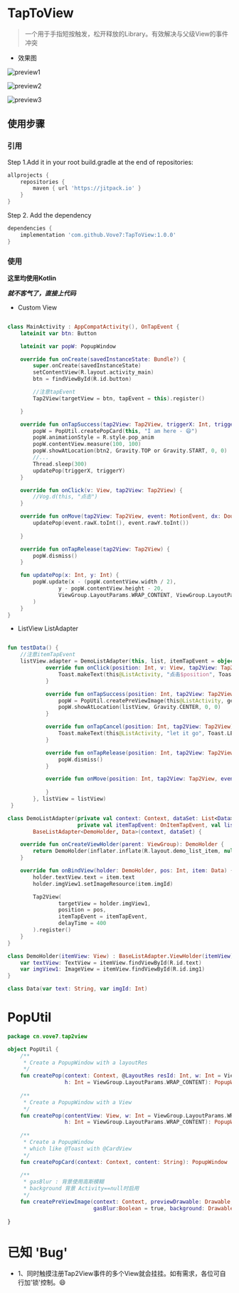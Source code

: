 # TapToView

> 一个用于手指短按触发，松开释放的Library。有效解决与父级View的事件冲突
- 效果图

![preview1](https://img-blog.csdn.net/2018060216225989?watermark/2/text/aHR0cHM6Ly9ibG9nLmNzZG4ubmV0L3FxXzM3Mjk5MjQ5/font/5a6L5L2T/fontsize/400/fill/I0JBQkFCMA==/dissolve/70)

![preview2](https://img-blog.csdn.net/2018060216231192?watermark/2/text/aHR0cHM6Ly9ibG9nLmNzZG4ubmV0L3FxXzM3Mjk5MjQ5/font/5a6L5L2T/fontsize/400/fill/I0JBQkFCMA==/dissolve/70)

![preview3](https://img-blog.csdn.net/20180602162321274?watermark/2/text/aHR0cHM6Ly9ibG9nLmNzZG4ubmV0L3FxXzM3Mjk5MjQ5/font/5a6L5L2T/fontsize/400/fill/I0JBQkFCMA==/dissolve/70)


## 使用步骤
### 引用
Step 1.Add it in your root build.gradle at the end of repositories:
```groovy
allprojects {
    repositories {
        maven { url 'https://jitpack.io' }
    }
}
```
Step 2. Add the dependency

```groovy
dependencies {
    implementation 'com.github.Vove7:TapToView:1.0.0'
}
```
### 使用
**这里均使用Kotlin**

***就不客气了，直接上代码***
- Custom View
```kotlin

class MainActivity : AppCompatActivity(), OnTapEvent {
    lateinit var btn: Button

    lateinit var popW: PopupWindow

    override fun onCreate(savedInstanceState: Bundle?) {
        super.onCreate(savedInstanceState)
        setContentView(R.layout.activity_main)
        btn = findViewById(R.id.button)

        //注意tapEvent
        Tap2View(targetView = btn, tapEvent = this).register()

    }

    override fun onTapSuccess(tap2View: Tap2View, triggerX: Int, triggerY: Int) {
        popW = PopUtil.createPopCard(this, "I am here - 😄")
        popW.animationStyle = R.style.pop_anim
        popW.contentView.measure(100, 100)
        popW.showAtLocation(btn2, Gravity.TOP or Gravity.START, 0, 0)
        //...
        Thread.sleep(300)
        updatePop(triggerX, triggerY)
    }

    override fun onClick(v: View, tap2View: Tap2View) {
        //Vog.d(this, "点击")
    }

    override fun onMove(tap2View: Tap2View, event: MotionEvent, dx: Double, dy: Double) {
        updatePop(event.rawX.toInt(), event.rawY.toInt())
     
    }

    override fun onTapRelease(tap2View: Tap2View) {
        popW.dismiss()
    }

    fun updatePop(x: Int, y: Int) {
        popW.update(x - (popW.contentView.width / 2),
                y - popW.contentView.height - 20,
                ViewGroup.LayoutParams.WRAP_CONTENT, ViewGroup.LayoutParams.WRAP_CONTENT
        )
    }
}
```
- ListView
ListAdapter
```kotlin

fun testData() {
    //注意itemTapEvent
    listView.adapter = DemoListAdapter(this, list, itemTapEvent = object : OnItemTapEvent {
            override fun onClick(position: Int, v: View, tap2View: Tap2View) {
                Toast.makeText(this@ListActivity, "点击$position", Toast.LENGTH_SHORT).show()
            }

            override fun onTapSuccess(position: Int, tap2View: Tap2View, triggerX: Int, triggerY: Int) {
                popW = PopUtil.createPreViewImage(this@ListActivity, getDrawable(R.drawable.a))
                popW.showAtLocation(listView, Gravity.CENTER, 0, 0)    
            }

            override fun onTapCancel(position: Int, tap2View: Tap2View) {
                Toast.makeText(this@ListActivity, "let it go", Toast.LENGTH_SHORT).show()
            }

            override fun onTapRelease(position: Int, tap2View: Tap2View) {
                popW.dismiss()
            }

            override fun onMove(position: Int, tap2View: Tap2View, event: MotionEvent, dx: Double, dy: Double) {
               
            }
        }, listView = listView)
 }
```

```kotlin
class DemoListAdapter(private val context: Context, dataSet: List<Data>,
                      private val itemTapEvent: OnItemTapEvent, val listView: ListView) :
        BaseListAdapter<DemoHolder, Data>(context, dataSet) {

    override fun onCreateViewHolder(parent: ViewGroup): DemoHolder {
        return DemoHolder(inflater.inflate(R.layout.demo_list_item, null))
    }

    override fun onBindView(holder: DemoHolder, pos: Int, item: Data) {
        holder.textView.text = item.text
        holder.imgView1.setImageResource(item.imgId)

        Tap2View(
                targetView = holder.imgView1,
                position = pos,
                itemTapEvent = itemTapEvent,
                delayTime = 400
        ).register()
    }
}

class DemoHolder(itemView: View) : BaseListAdapter.ViewHolder(itemView) {
    var textView: TextView = itemView.findViewById(R.id.text)
    var imgView1: ImageView = itemView.findViewById(R.id.img1)
}

class Data(var text: String, var imgId: Int)
```
# PopUtil
```kotlin
package cn.vove7.tap2view

object PopUtil {
    /**
     * Create a PopupWindow with a layoutRes
     */
    fun createPop(context: Context, @LayoutRes resId: Int, w: Int = ViewGroup.LayoutParams.WRAP_CONTENT,
                  h: Int = ViewGroup.LayoutParams.WRAP_CONTENT): PopupWindow 
   
    /**
     * Create a PopupWindow with a View
     */
    fun createPop(contentView: View, w: Int = ViewGroup.LayoutParams.WRAP_CONTENT,
                  h: Int = ViewGroup.LayoutParams.WRAP_CONTENT): PopupWindow 
   
    /**
     * Create a PopupWindow
     * which like @Toast with @CardView
     */
    fun createPopCard(context: Context, content: String): PopupWindow 
   
    /**
     * gasBlur : 背景使用高斯模糊
     * background 背景 Activity==null时启用
     */
    fun createPreViewImage(context: Context, previewDrawable: Drawable,
                           gasBlur:Boolean = true, background: Drawable? = null): PopupWindow 
      
}
```
# 已知 'Bug'
- 1、同时触摸注册Tap2View事件的多个View就会挂挂。如有需求，各位可自行加'锁'控制。😄
